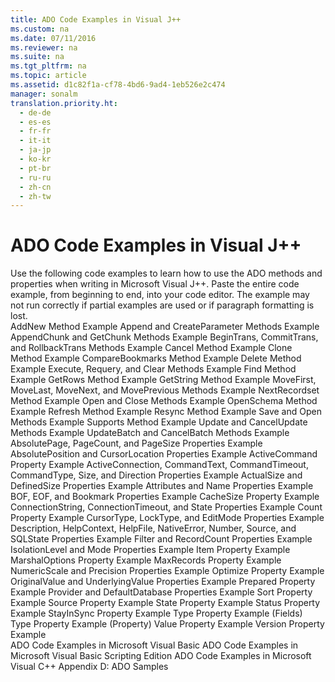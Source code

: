 ```yaml
---
title: ADO Code Examples in Visual J++
ms.custom: na
ms.date: 07/11/2016
ms.reviewer: na
ms.suite: na
ms.tgt_pltfrm: na
ms.topic: article
ms.assetid: d1c82f1a-cf78-4bd6-9ad4-1eb526e2c474
manager: sonalm
translation.priority.ht: 
  - de-de
  - es-es
  - fr-fr
  - it-it
  - ja-jp
  - ko-kr
  - pt-br
  - ru-ru
  - zh-cn
  - zh-tw
---
```

# ADO Code Examples in Visual J++
<?xml version="1.0" encoding="utf-8"?>
<developerReferenceWithoutSyntaxDocument xmlns="http://ddue.schemas.microsoft.com/authoring/2003/5" xmlns:xlink="http://www.w3.org/1999/xlink" xmlns:xsi="http://www.w3.org/2001/XMLSchema-instance" xsi:schemaLocation="http://ddue.schemas.microsoft.com/authoring/2003/5 http://dduestorage.blob.core.windows.net/ddueschema/developer.xsd">
  <introduction>
    <para>Use the following code examples to learn how to use the ADO methods and properties when writing in Microsoft Visual J++.</para>
    <alert class="note">
      <para>Paste the entire code example, from beginning to end, into your code editor. The example may not run correctly if partial examples are used or if paragraph formatting is lost.</para>
    </alert>
  </introduction>
  <section>
    <title>Methods</title>
    <content>
      <list class="bullet">
        <listItem>
          <para>
            <legacyLink xlink:href="12856ffb-8645-4fad-b51f-2c2967677c01">AddNew Method Example</legacyLink>
          </para>
        </listItem>
        <listItem>
          <para>
            <legacyLink xlink:href="9673f232-fa58-4439-995a-b4066db628aa">Append and CreateParameter Methods Example</legacyLink>
          </para>
        </listItem>
        <listItem>
          <para>
            <legacyLink xlink:href="c21d0e82-81b3-4b06-a91e-77efad17c093">AppendChunk and GetChunk Methods Example</legacyLink>
          </para>
        </listItem>
        <listItem>
          <para>
            <legacyLink xlink:href="27f502f8-d66a-4b44-9071-a05993d3fabb">BeginTrans, CommitTrans, and RollbackTrans Methods Example</legacyLink>
          </para>
        </listItem>
        <listItem>
          <para>
            <legacyLink xlink:href="3e41ee6f-5138-4d32-98ac-05e30a2a6fd2">Cancel Method Example</legacyLink>
          </para>
        </listItem>
        <listItem>
          <para>
            <legacyLink xlink:href="6b699f2b-e5c7-4584-ab25-663a9243d30e">Clone Method Example</legacyLink>
          </para>
        </listItem>
        <listItem>
          <para>
            <legacyLink xlink:href="3c679a15-e924-49a5-8f3a-38a8266064f8">CompareBookmarks Method Example</legacyLink>
          </para>
        </listItem>
        <listItem>
          <para>
            <legacyLink xlink:href="838c4bcb-bd78-4c98-a3ac-b8bf6e750db2">Delete Method Example</legacyLink>
          </para>
        </listItem>
        <listItem>
          <para>
            <legacyLink xlink:href="3c92cb19-c13b-4bb3-b4cd-75dc8f42057c">Execute, Requery, and Clear Methods Example</legacyLink>
          </para>
        </listItem>
        <listItem>
          <para>
            <legacyLink xlink:href="cd92d39e-0f7f-4fa6-a9f3-9cd5f00f184d">Find Method Example</legacyLink>
          </para>
        </listItem>
        <listItem>
          <para>
            <legacyLink xlink:href="44dde820-9596-439c-97a8-037d40d873f0">GetRows Method Example</legacyLink>
          </para>
        </listItem>
        <listItem>
          <para>
            <legacyLink xlink:href="d8260e68-e255-4c0c-9f13-5cca6a9a9c35">GetString Method Example</legacyLink>
          </para>
        </listItem>
        <listItem>
          <para>
            <legacyLink xlink:href="d2db8a95-3072-4007-a127-44376405a67e">MoveFirst, MoveLast, MoveNext, and MovePrevious Methods Example</legacyLink>
          </para>
        </listItem>
        <listItem>
          <para>
            <legacyLink xlink:href="7948eefb-f5cc-4e74-b2f4-39033b46243d">NextRecordset Method Example</legacyLink>
          </para>
        </listItem>
        <listItem>
          <para>
            <legacyLink xlink:href="0b7dd9f8-4751-48fb-a75d-c6f75d80d928">Open and Close Methods Example</legacyLink>
          </para>
        </listItem>
        <listItem>
          <para>
            <legacyLink xlink:href="4c1240f1-7464-47db-9761-2d547419aedd">OpenSchema Method Example</legacyLink>
          </para>
        </listItem>
        <listItem>
          <para>
            <legacyLink xlink:href="c0fbf728-0ccb-468d-be1e-c09dad9ffddb">Refresh Method Example</legacyLink>
          </para>
        </listItem>
        <listItem>
          <para>
            <legacyLink xlink:href="0ef0ed20-83ac-4047-9294-506fd82f7201">Resync Method Example</legacyLink>
          </para>
        </listItem>
        <listItem>
          <para>
            <legacyLink xlink:href="bc425816-ecf8-4739-b50e-4cd5c60a151c">Save and Open Methods Example</legacyLink>
          </para>
        </listItem>
        <listItem>
          <para>
            <legacyLink xlink:href="eb7a5d97-0f3c-4bd4-b66d-cd1c454c4a93">Supports Method Example</legacyLink>
          </para>
        </listItem>
        <listItem>
          <para>
            <legacyLink xlink:href="f93099ae-797d-4f0d-ac28-81405b2892e1">Update and CancelUpdate Methods Example</legacyLink>
          </para>
        </listItem>
        <listItem>
          <para>
            <legacyLink xlink:href="8e8728aa-267f-4468-9a04-8bb29457995c">UpdateBatch and CancelBatch Methods Example</legacyLink>
          </para>
        </listItem>
      </list>
    </content>
  </section>
  <section>
    <title>Properties</title>
    <content>
      <list class="bullet">
        <listItem>
          <para>
            <legacyLink xlink:href="05f9f20e-0697-46bf-b004-76d7fc2e5d52">AbsolutePage, PageCount, and PageSize Properties Example</legacyLink>
          </para>
        </listItem>
        <listItem>
          <para>
            <legacyLink xlink:href="74afb37a-92b5-4cab-be49-18fb866e4d53">AbsolutePosition and CursorLocation Properties Example</legacyLink>
          </para>
        </listItem>
        <listItem>
          <para>
            <legacyLink xlink:href="f28637c7-05ab-482d-b1ce-bbfc41228050">ActiveCommand Property Example</legacyLink>
          </para>
        </listItem>
        <listItem>
          <para>
            <legacyLink xlink:href="69a4a219-8d52-401b-9e92-2ef415f68b05">ActiveConnection, CommandText, CommandTimeout, CommandType, Size, and Direction Properties Example</legacyLink>
          </para>
        </listItem>
        <listItem>
          <para>
            <legacyLink xlink:href="2a0936e6-6452-4fef-9295-50407a13d691">ActualSize and DefinedSize Properties Example</legacyLink>
          </para>
        </listItem>
        <listItem>
          <para>
            <legacyLink xlink:href="625f8bcb-a9bb-4534-8768-00a9bcbe7b7f">Attributes and Name Properties Example</legacyLink>
          </para>
        </listItem>
        <listItem>
          <para>
            <legacyLink xlink:href="eecd75a8-3e4f-4a18-b1c1-4c053dd7833f">BOF, EOF, and Bookmark Properties Example</legacyLink>
          </para>
        </listItem>
        <listItem>
          <para>
            <legacyLink xlink:href="d6fe482a-6951-438b-be58-e08f64efd1e2">CacheSize Property Example</legacyLink>
          </para>
        </listItem>
        <listItem>
          <para>
            <legacyLink xlink:href="4c1e61ed-6569-44a9-b0c8-75b820a64cb6">ConnectionString, ConnectionTimeout, and State Properties Example</legacyLink>
          </para>
        </listItem>
        <listItem>
          <para>
            <legacyLink xlink:href="68cc1395-2433-4000-98dc-9e860170cd59">Count Property Example</legacyLink>
          </para>
        </listItem>
        <listItem>
          <para>
            <legacyLink xlink:href="c222016e-415d-485e-86c5-e29feac4297a">CursorType, LockType, and EditMode Properties Example</legacyLink>
          </para>
        </listItem>
        <listItem>
          <para>
            <legacyLink xlink:href="7fd0eebc-99f4-490e-9b62-0b62b1884d6b">Description, HelpContext, HelpFile, NativeError, Number, Source, and SQLState Properties Example</legacyLink>
          </para>
        </listItem>
        <listItem>
          <para>
            <legacyLink xlink:href="16d5d896-9905-4f75-973b-e1e696cd169f">Filter and RecordCount Properties Example</legacyLink>
          </para>
        </listItem>
        <listItem>
          <para>
            <legacyLink xlink:href="7662d89a-c5f9-44db-8c93-606db48cdd96">IsolationLevel and Mode Properties Example</legacyLink>
          </para>
        </listItem>
        <listItem>
          <para>
            <legacyLink xlink:href="e1426a08-71b8-4af2-9f57-97ceb90ccef2">Item Property Example</legacyLink>
          </para>
        </listItem>
        <listItem>
          <para>
            <legacyLink xlink:href="9475c5f9-3a63-42cb-818c-4268e938a25c">MarshalOptions Property Example</legacyLink>
          </para>
        </listItem>
        <listItem>
          <para>
            <legacyLink xlink:href="f5f12f3b-8f45-4bfa-b70e-971b758e1898">MaxRecords Property Example</legacyLink>
          </para>
        </listItem>
        <listItem>
          <para>
            <legacyLink xlink:href="ca9f10d2-b5d1-449b-807b-649ef4fbf0bb">NumericScale and Precision Properties Example</legacyLink>
          </para>
        </listItem>
        <listItem>
          <para>
            <legacyLink xlink:href="a75d5239-54a9-4eec-b144-a5848cdbf265">Optimize Property Example</legacyLink>
          </para>
        </listItem>
        <listItem>
          <para>
            <legacyLink xlink:href="cfe62974-f768-437f-87c5-8106c4e23ad0">OriginalValue and UnderlyingValue Properties Example</legacyLink>
          </para>
        </listItem>
        <listItem>
          <para>
            <legacyLink xlink:href="fc52ea7c-1b3b-4874-9db9-4d2e01d794c3">Prepared Property Example</legacyLink>
          </para>
        </listItem>
        <listItem>
          <para>
            <legacyLink xlink:href="fdc26576-37d0-4fa1-9afa-75d0e7133675">Provider and DefaultDatabase Properties Example</legacyLink>
          </para>
        </listItem>
        <listItem>
          <para>
            <legacyLink xlink:href="460d4bbc-6250-475e-843e-899cf3c11742">Sort Property Example</legacyLink>
          </para>
        </listItem>
        <listItem>
          <para>
            <legacyLink xlink:href="094ae2f9-9382-4080-ba80-2ad625746ed4">Source Property Example</legacyLink>
          </para>
        </listItem>
        <listItem>
          <para>
            <legacyLink xlink:href="74b59bbe-0244-4516-9b1d-dc513bd03a3d">State Property Example</legacyLink>
          </para>
        </listItem>
        <listItem>
          <para>
            <legacyLink xlink:href="d35cb991-2c5b-4d91-bc07-62104242cae7">Status Property Example</legacyLink>
          </para>
        </listItem>
        <listItem>
          <para>
            <legacyLink xlink:href="48e2f748-e8e0-4cbb-8133-b96aa06c6324">StayInSync Property Example</legacyLink>
          </para>
        </listItem>
        <listItem>
          <para>
            <legacyLink xlink:href="d35cb991-2c5b-4d91-bc07-62104242cae7">Type Property Example (Fields)</legacyLink>
          </para>
        </listItem>
        <listItem>
          <para>
            <legacyLink xlink:href="17438bac-468c-47ff-9028-325660e1b261">Type Property Example (Property)</legacyLink>
          </para>
        </listItem>
        <listItem>
          <para>
            <legacyLink xlink:href="707be908-20ef-4bd6-a12c-8dc87fadd6ed">Value Property Example</legacyLink>
          </para>
        </listItem>
        <listItem>
          <para>
            <legacyLink xlink:href="40b2ab58-84b5-4ae6-9226-df9e8f7d97c6">Version Property Example</legacyLink>
          </para>
        </listItem>
      </list>
    </content>
  </section>
  <relatedTopics>
<link xlink:href="1152893e-b617-40f1-88b6-81e82e2234f1">ADO Code Examples in Microsoft Visual Basic</link>
<link xlink:href="78bb9a95-7ac4-44b6-818b-d1787f952ed7">ADO Code Examples in Microsoft Visual Basic Scripting Edition</link>
<link xlink:href="af30b764-398f-4918-aaa7-3952226cf544">ADO Code Examples in Microsoft Visual C++</link>
<link xlink:href="1582e411-55ac-40f0-bd3d-9a10654e4b67">Appendix D: ADO Samples</link>
</relatedTopics>
</developerReferenceWithoutSyntaxDocument>